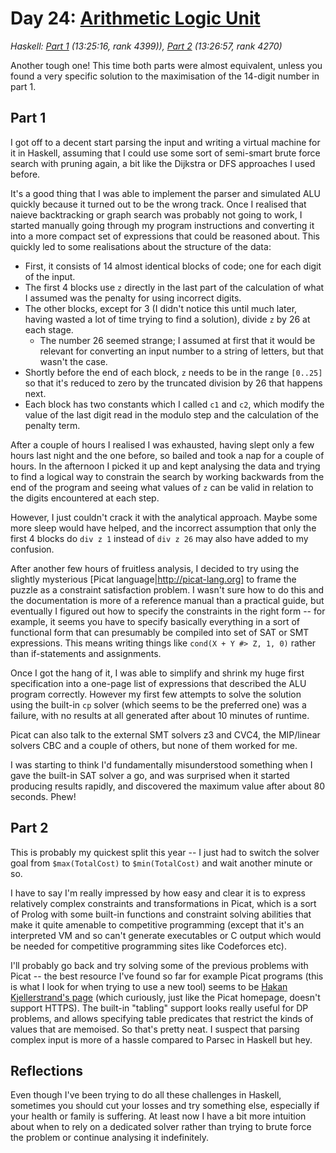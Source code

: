 # Day 24: [Arithmetic Logic Unit](https://adventofcode.com/2021/day/24)
*Haskell: [Part 1](https://github.com/DestyNova/advent_of_code_2021/blob/main/day24/Part1.hs) (13:25:16, rank 4399)), [Part 2](https://github.com/DestyNova/advent_of_code_2021/blob/main/day24/Part2.hs) (13:26:57, rank 4270)*

Another tough one! This time both parts were almost equivalent, unless you found a very specific solution to the maximisation of the 14-digit number in part 1.

## Part 1

I got off to a decent start parsing the input and writing a virtual machine for it in Haskell, assuming that I could use some sort of semi-smart brute force search with pruning again, a bit like the Dijkstra or DFS approaches I used before.

It's a good thing that I was able to implement the parser and simulated ALU quickly because it turned out to be the wrong track. Once I realised that naieve backtracking or graph search was probably not going to work, I started manually going through my program instructions and converting it into a more compact set of expressions that could be reasoned about. This quickly led to some realisations about the structure of the data:

* First, it consists of 14 almost identical blocks of code; one for each digit of the input.
* The first 4 blocks use `z` directly in the last part of the calculation of what I assumed was the penalty for using incorrect digits.
* The other blocks, except for 3 (I didn't notice this until much later, having wasted a lot of time trying to find a solution), divide `z` by 26 at each stage.
    * The number 26 seemed strange; I assumed at first that it would be relevant for converting an input number to a string of letters, but that wasn't the case.
* Shortly before the end of each block, `z` needs to be in the range `[0..25]` so that it's reduced to zero by the truncated division by 26 that happens next.
* Each block has two constants which I called `c1` and `c2`, which modify the value of the last digit read in the modulo step and the calculation of the penalty term.

After a couple of hours I realised I was exhausted, having slept only a few hours last night and the one before, so bailed and took a nap for a couple of hours. In the afternoon I picked it up and kept analysing the data and trying to find a logical way to constrain the search by working backwards from the end of the program and seeing what values of `z` can be valid in relation to the digits encountered at each step.

However, I just couldn't crack it with the analytical approach. Maybe some more sleep would have helped, and the incorrect assumption that only the first 4 blocks do `div z 1` instead of `div z 26` may also have added to my confusion.

After another few hours of fruitless analysis, I decided to try using the slightly mysterious [Picat language|http://picat-lang.org] to frame the puzzle as a constraint satisfaction problem. I wasn't sure how to do this and the documentation is more of a reference manual than a practical guide, but eventually I figured out how to specify the constraints in the right form -- for example, it seems you have to specify basically everything in a sort of functional form that can presumably be compiled into set of SAT or SMT expressions. This means writing things like `cond(X + Y #> Z, 1, 0)` rather than if-statements and assignments.

Once I got the hang of it, I was able to simplify and shrink my huge first specification into a one-page list of expressions that described the ALU program correctly. However my first few attempts to solve the solution using the built-in `cp` solver (which seems to be the preferred one) was a failure, with no results at all generated after about 10 minutes of runtime.

Picat can also talk to the external SMT solvers z3 and CVC4, the MIP/linear solvers CBC and a couple of others, but none of them worked for me.

I was starting to think I'd fundamentally misunderstood something when I gave the built-in SAT solver a go, and was surprised when it started producing results rapidly, and discovered the maximum value after about 80 seconds. Phew!

## Part 2

This is probably my quickest split this year -- I just had to switch the solver goal from `$max(TotalCost)` to `$min(TotalCost)` and wait another minute or so.

I have to say I'm really impressed by how easy and clear it is to express relatively complex constraints and transformations in Picat, which is a sort of Prolog with some built-in functions and constraint solving abilities that make it quite amenable to competitive programming (except that it's an interpreted VM and so can't generate executables or C output which would be needed for competitive programming sites like Codeforces etc).

I'll probably go back and try solving some of the previous problems with Picat -- the best resource I've found so far for example Picat programs (this is what I look for when trying to use a new tool) seems to be [Hakan Kjellerstrand's page](http://hakank.org/picat) (which curiously, just like the Picat homepage, doesn't support HTTPS). The built-in "tabling" support looks really useful for DP problems, and allows specifying table predicates that restrict the kinds of values that are memoised. So that's pretty neat. I suspect that parsing complex input is more of a hassle compared to Parsec in Haskell but hey.

## Reflections

Even though I've been trying to do all these challenges in Haskell, sometimes you should cut your losses and try something else, especially if your health or family is suffering. At least now I have a bit more intuition about when to rely on a dedicated solver rather than trying to brute force the problem or continue analysing it indefinitely.
